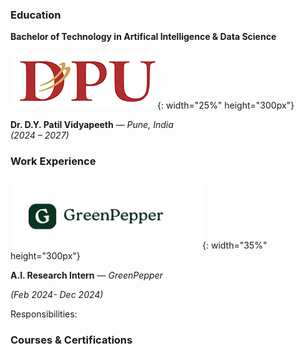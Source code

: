 
### Education

**Bachelor of Technology in Artifical Intelligence & Data Science**

![alt text](image-4.png){: width="25%" height="300px"}

**Dr. D.Y. Patil Vidyapeeth** — *Pune, India*  
*(2024 –  2027)*        

### Work Experience

![alt text](image-3.png){: width="35%" height="300px"}

**A.I. Research Intern** — *GreenPepper*

*(Feb 2024- Dec 2024)*

Responsibilities:


### Courses & Certifications



